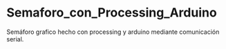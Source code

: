 # Semaforo_con_Processing_Arduino
Semáforo grafico hecho con processing y arduino mediante comunicación serial. 

